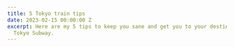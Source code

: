 ```yaml
---
title: 5 Tokyo train tips
date: 2023-02-15 00:00:00 Z
excerpt: Here are my 5 tips to keep you sane and get you to your destination on the
  Tokyo Subway.
---
```


